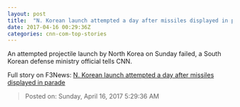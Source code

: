 ```yaml
---
layout: post
title:  "N. Korean launch attempted a day after missiles displayed in parade"
date: 2017-04-16 00:29:36Z
categories: cnn-com-top-stories
---
```


An attempted projectile launch by North Korea on Sunday failed, a South Korean defense ministry official tells CNN.


Full story on F3News: [N. Korean launch attempted a day after missiles displayed in parade](http://www.f3nws.com/n/4gYHcH)

> Posted on: Sunday, April 16, 2017 5:29:36 AM
